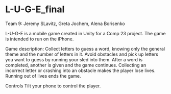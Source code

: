 # L-U-G-E_final

Team 9:
Jeremy SLavitz, Greta Jochem, Alena Borisenko

L-U-G-E is a mobile game created in Unity for a Comp 23 project. 
The game is intended to run on the iPhone. 

Game description:
Collect letters to guess a word, knowing only the general theme and the number of letters in it. Avoid obstacles and pick up letters you want to guess by running your sled into them. After a word is completed, another is given and the game continues. Collecting an incorrect letter or crashing into an obstacle makes the player lose lives. Running out of lives ends the game. 

Controls
Tilt your phone to control the player.
